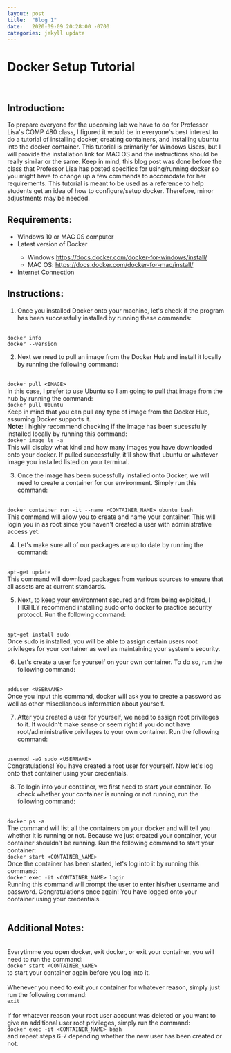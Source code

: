 ```yaml
---
layout: post
title:  "Blog 1"
date:   2020-09-09 20:28:00 -0700
categories: jekyll update
---
```

<h1><b>Docker Setup Tutorial</b></h1>
<br>
<h2><b>Introduction:</b></h2>
<p>To prepare everyone for the upcoming lab we have to do for Professor Lisa's COMP 480 class, I figured it would be in everyone's best interest to do a tutorial of installing docker, creating containers, and installing ubuntu into the docker container. This tutorial is primarily for Windows Users, but I will provide the installation link for MAC OS and the instructions should be really similar or the same. Keep in mind, this blog post was done before the class that Professor Lisa has posted specifics for using/running docker so you might have to change up a few commands to accomodate for her requirements. This tutorial is meant to be used as a reference to help students get an idea of how to configure/setup docker. Therefore, minor adjustments may be needed.</p>
<h2><b>Requirements:</b></h2>
<ul>
<li>Windows 10 or MAC 0S computer</li>
<li>Latest version of Docker</li>
<ul>
<li>Windows:<a href="https://docs.docker.com/docker-for-windows/install/">https://docs.docker.com/docker-for-windows/install/</a></li>
<li>MAC OS: <a href="https://docs.docker.com/docker-for-mac/install/">https://docs.docker.com/docker-for-mac/install/</a></li>
</ul>
<li>Internet Connection</li>
</ul>
<h2><b>Instructions:</b></h2>

1. Once you installed Docker onto your machine, let's check if the program has been successfully installed by running these commands:
<br>
<code>docker info</code>
<br>
<code>docker --version</code>

2. Next we need to pull an  image from the Docker Hub and install it locally by running the following command:
<br>
<code>docker pull &lt;IMAGE&gt;</code>
<br>
In this case, I prefer to use Ubuntu so I am going to pull that image from the hub by running the command:
<br>
<code>docker pull Ubuntu</code>
<br>
Keep in mind that you can pull any type of image from the Docker Hub, assuming Docker supports it.
<br>
<b>Note:</b> I highly recommend checking if the image has been sucessfully installed locally by running this command:
<br>
<code>docker image ls -a</code>
<br>
This will display what kind and how many images you have downloaded onto your docker. If pulled successfully, it'll show that ubuntu or whatever image you installed listed on your terminal.

3. Once the image has been sucessfully installed onto Docker, we will need to create a container for our environment. Simply run this command:
<br>
<code>docker container run -it --name &lt;CONTAINER_NAME&gt; ubuntu bash</code>
<br>
This command will allow you to create and name your container. This will login you in as root since you haven't created a user with administrative access yet.

4. Let's make sure all of our packages are up to date by running the command:
<br>
<code>apt-get update</code>
<br>
This command will download packages from various sources to ensure that all assets are at current standards.

5. Next, to keep your environment secured and from being exploited, I HIGHLY recommend installing sudo onto docker to practice security protocol. Run the following command:
<br>
<code>apt-get install sudo</code>
<br>
Once sudo is installed, you will be able to assign certain users root privileges for your container as well as maintaining your system's security.

6. Let's create a user for yourself on your own container. To do so, run the following command:
<br>
<code>adduser &lt;USERNAME&gt;</code>
<br>
Once you input this command, docker will ask you to create a password as well as other miscellaneous information about yourself.

7. After you created a user for yourself, we need to assign root privileges to it. It wouldn't make sense or seem right if you do not have root/adiministrative privileges to your own container. Run the following command:
<br>
<code>usermod -aG sudo &lt;USERNAME&gt;</code>
<br>
Congratulations! You have created a root user for yourself. Now let's log onto that container using your credentials.

8. To login into your container, we first need to start your container. To check whether your container is running or not running, run the following command:
<br>
<code>docker ps -a</code>
<br>
The command will list all the containers on your docker and will tell you whether it is running or not. Because we just created your container, your container shouldn't be running. Run the following command to start your container:
<br>
<code>docker start &lt;CONTAINER_NAME&gt;</code>
<br>
Once the container has been started, let's log into it by running this command:
<br>
<code>docker exec -it &lt;CONTAINER_NAME&gt; login</code>
<br>
Running this command will prompt the user to enter his/her username and password.
Congratulations once again! You have logged onto your container using your credentials.
<br>
<br>
<h2><b>Additional Notes:</b></h2>
<br>
Everytimme you open docker, exit docker, or exit your container, you will need to run the command: 
<br>
<code>docker start &lt;CONTAINER_NAME&gt;</code>
<br>
to start your container again before you log into it.
<br>
<br>
Whenever you need to exit your container for whatever reason, simply just run the following command:
<br>
<code>exit</code>
<br>
<br>
If for whatever reason your root user account was deleted or you want to give an additional user root privileges, simply run the command:
<br>
<code>docker exec -it &lt;CONTAINER_NAME&gt; bash</code>
<br>
and repeat steps 6-7 depending whether the new user has been created or not. 


